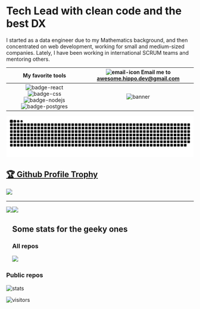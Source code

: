 # Tech Lead with clean code and the best DX

I started as a data engineer due to my Mathematics background, and then concentrated on web development, working for small and medium-sized companies. Lately, I have been working in international SCRUM teams and mentoring others.

| My favorite tools |![email-icon][] Email me to [awesome.hippo.dev@gmail.com]
| :---: | :---:
| ![badge-react][] ![badge-css] ![badge-nodejs][] ![badge-postgres] | ![banner][]

<picture>
  <source
    media="(prefers-color-scheme: dark)"
    srcset="
      https://raw.githubusercontent.com/platane/snk/output/github-contribution-grid-snake-dark.svg
    "
  />
  <source
    media="(prefers-color-scheme: light)"
    srcset="
      https://raw.githubusercontent.com/platane/snk/output/github-contribution-grid-snake.svg
    "
  />
  <img
    alt="github contribution grid snake animation"
    src="https://raw.githubusercontent.com/platane/snk/output/github-contribution-grid-snake.svg"
  />
</picture>

<a href="https://github.com/ryo-ma/github-profile-trophy"><h2>🏆 Github Profile Trophy</h2></a>
<a href="https://github.com/ryo-ma/github-profile-trophy">
  <img width=800 src="https://github-profile-trophy.vercel.app/?username=ryo-ma&column=8&theme=gruvbox&no-frame=true"/>
</a>


---

<div>
  <img height="170" align="left" src="https://github-readme-stats.vercel.app/api?username=ryo-ma&count_private=true&include_all_commits=true" />
  <img src="https://github-readme-stats.vercel.app/api/top-langs/?username=ryo-ma&layout=compact" />
</div>

## Some stats for the geeky ones

### All repos

<img
  src="https://cr-skills-chart-widget.azurewebsites.net/api/api?username=Israel-Laguan&skills=JavaScript,CSS,SCSS,TypeScript&show-other-skills=true"
/>

### Public repos

![stats][]

![visitors](https://visitor-badge.glitch.me/badge?page_id=Israel-Laguan/Israel-Laguan)

[pic]: https://avatars2.githubusercontent.com/u/36519478?s=460&v=4
[email-icon]: https://img.icons8.com/color/48/000000/message-squared.png
[awesome.hippo.dev@gmail.com]: mailto:awesome.hippo.dev@gmail.com
[github-icon]: https://img.icons8.com/color/48/000000/github--v1.png
[GitHub]: https://github.com/Israel-Laguan
[badge-nodejs]: https://img.shields.io/badge/node.js-V14.x-339933?style=for-the-badge&logo=node.js
[badge-postgres]: https://img.shields.io/badge/database-postgreSQL-47A248?style=for-the-badge&logo=postgresql
[badge-react]: https://img.shields.io/badge/React-16+-61DAFB?style=for-the-badge&logo=react
[badge-css]: https://img.shields.io/badge/style-CSS-1572B6?style=for-the-badge&logo=css3
[banner]: https://github.com/Israel-Laguan/Israel-Laguan/raw/master/docs/banner.jpg
[stats]: https://github.com/Israel-Laguan/Israel-Laguan/raw/master/docs/github_stats.png
[tipsy/profile-summary-for-github]: https://profile-summary-for-github.com/user/israel-laguan
